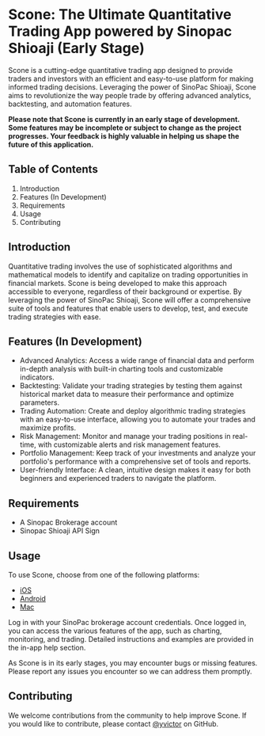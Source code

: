 # Scone: The Ultimate Quantitative Trading App powered by Sinopac Shioaji (Early Stage)
Scone is a cutting-edge quantitative trading app designed to provide traders and investors with an efficient and easy-to-use platform for making informed trading decisions. Leveraging the power of SinoPac Shioaji, Scone aims to revolutionize the way people trade by offering advanced analytics, backtesting, and automation features.

**Please note that Scone is currently in an early stage of development. Some features may be incomplete or subject to change as the project progresses. Your feedback is highly valuable in helping us shape the future of this application.**

## Table of Contents
1. Introduction
2. Features (In Development)
3. Requirements
4. Usage
5. Contributing
<!-- 5. Preview -->

## Introduction

Quantitative trading involves the use of sophisticated algorithms and mathematical models to identify and capitalize on trading opportunities in financial markets. Scone is being developed to make this approach accessible to everyone, regardless of their background or expertise. By leveraging the power of SinoPac Shioaji, Scone will offer a comprehensive suite of tools and features that enable users to develop, test, and execute trading strategies with ease.

## Features (In Development)
- Advanced Analytics: Access a wide range of financial data and perform in-depth analysis with built-in charting tools and customizable indicators.
- Backtesting: Validate your trading strategies by testing them against historical market data to measure their performance and optimize parameters.
- Trading Automation: Create and deploy algorithmic trading strategies with an easy-to-use interface, allowing you to automate your trades and maximize profits.
- Risk Management: Monitor and manage your trading positions in real-time, with customizable alerts and risk management features.
- Portfolio Management: Keep track of your investments and analyze your portfolio's performance with a comprehensive set of tools and reports.
- User-friendly Interface: A clean, intuitive design makes it easy for both beginners and experienced traders to navigate the platform.

## Requirements
- A Sinopac Brokerage account
- Sinopac Shioaji API Sign

## Usage
To use Scone, choose from one of the following platforms:

<!-- - [Web](https://sinotrade.github.io/scone/) -->
- [iOS](https://apps.apple.com/tw/app/scone/id6446641951)
- [Android]()
- [Mac]()

Log in with your SinoPac brokerage account credentials. Once logged in, you can access the various features of the app, such as charting, monitoring, and trading. Detailed instructions and examples are provided in the in-app help section.

As Scone is in its early stages, you may encounter bugs or missing features. Please report any issues you encounter so we can address them promptly.

## Contributing

We welcome contributions from the community to help improve Scone. If you would like to contribute, please contact [@yvictor](https://github.com/yvictor) on GitHub.
